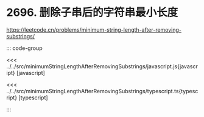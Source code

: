 # 2696. 删除子串后的字符串最小长度

<https://leetcode.cn/problems/minimum-string-length-after-removing-substrings/>

::: code-group

<<< ../../src/minimumStringLengthAfterRemovingSubstrings/javascript.js{javascript} [javascript]

<<< ../../src/minimumStringLengthAfterRemovingSubstrings/typescript.ts{typescript} [typescript]

:::
